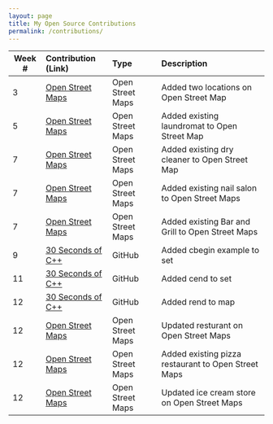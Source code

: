 ```yaml
---
layout: page
title: My Open Source Contributions
permalink: /contributions/
---
```


<!--
Type of the contribution should be "Wikipedia edit", "OpenStreet Map feature", "Project Documentation", "Project Code", "Blog Edit", etc.

The description should include a brief summary of what you did.

Replace the first row below with your contribution.

-->





| Week #       | Contribution (Link)  | Type  | Description |
|---|:---|:---|:---|
|  3   | [Open Street Maps](https://www.openstreetmap.org/user/Nerouse/history#map=19/40.72130/-73.99549)   |  Open Street Maps   |  Added two locations on Open Street Map    |
|  5   |   [Open Street Maps](https://www.openstreetmap.org/changeset/75166148)  |  Open Street Maps   |   Added existing laundromat to Open Street Map   |
|   7  |   [Open Street Maps](https://www.openstreetmap.org/changeset/76021079)  |  Open Street Maps   |   Added existing dry cleaner to Open Street Map   |
|   7  |   [Open Street Maps](https://www.openstreetmap.org/changeset/76021189)  |   Open Street Maps  |   Added existing nail salon to Open Street Maps   |
|  7   |  [Open Street Maps](https://www.openstreetmap.org/changeset/76021233)   |  Open Street Maps   |   Added existing Bar and Grill to Open Street Maps   |
|   9  |  [30 Seconds of C++](https://github.com/Bhupesh-V/30-seconds-of-cpp)   |   GitHub   |   Added cbegin example to set   |
|  11   |   [30 Seconds of C++](https://github.com/Bhupesh-V/30-seconds-of-cpp)  |  GitHub   |  Added  cend to set   |
|  12   |   [30 Seconds of C++](https://github.com/Bhupesh-V/30-seconds-of-cpp)  |   GitHub  |    Added rend to map  |
|  12   |  [Open Street Maps](https://www.openstreetmap.org/changeset/77290785)   |  Open Street Maps   |   Updated resturant on Open Street Maps   |
|  12   |  [Open Street Maps](https://www.openstreetmap.org/changeset/77290972)   |  Open Street Maps   |   Added existing pizza restaurant to Open Street Maps   |
|  12   |  [Open Street Maps](https://www.openstreetmap.org/changeset/77291107)   |  Open Street Maps   |   Updated ice cream store on Open Street Maps   |



